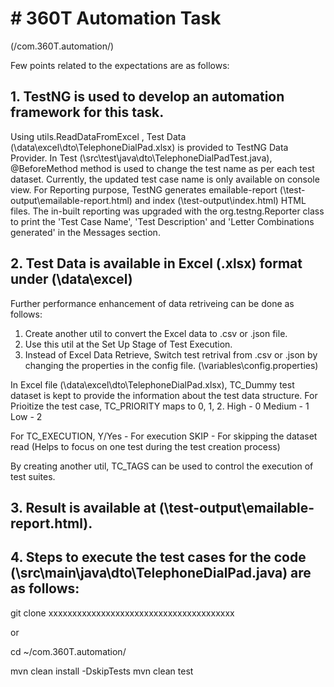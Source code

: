 # # 360T Automation Task
(/com.360T.automation/)

Few points related to the expectations are as follows:

## 1. TestNG is used to develop an automation framework for this task.

Using utils.ReadDataFromExcel , Test Data (\data\excel\dto\TelephoneDialPad.xlsx) is provided to TestNG Data Provider.
In Test (\src\test\java\dto\TelephoneDialPadTest.java), @BeforeMethod method is used to change the test name as per each test dataset. 
Currently, the updated test case name is only available on console view. 
For Reporting purpose, TestNG generates emailable-report (\test-output\emailable-report.html) and index (\test-output\index.html) HTML files.
The in-built reporting was upgraded with the org.testng.Reporter class to print the 'Test Case Name', 'Test Description' and 'Letter Combinations generated' in the Messages section.

## 2. Test Data is available in Excel (.xlsx) format under (\data\excel\)

Further performance enhancement of data retriveing can be done as follows:
1) Create another util to convert the Excel data to .csv or .json file.
2) Use this util at the Set Up Stage of Test Execution.
3) Instead of Excel Data Retrieve, Switch test retrival from .csv or .json by changing the properties in the config file. (\variables\config.properties)

In Excel file (\data\excel\dto\TelephoneDialPad.xlsx), TC_Dummy test dataset is kept to provide the information about the test data structure.
For Prioitize the test case, TC_PRIORITY maps to 0, 1, 2.
High - 0
Medium - 1
Low - 2
 
For TC_EXECUTION,
Y/Yes - For execution
SKIP - For skipping the dataset read (Helps to focus on one test during the test creation process)

By creating another util, TC_TAGS can be used to control the execution of test suites.

## 3. Result is available at (\test-output\emailable-report.html).

## 4. Steps to execute the test cases for the code (\src\main\java\dto\TelephoneDialPad.java) are as follows:

git clone xxxxxxxxxxxxxxxxxxxxxxxxxxxxxxxxxxxxxxx

or 

cd ~/com.360T.automation/

mvn clean install -DskipTests
mvn clean test


